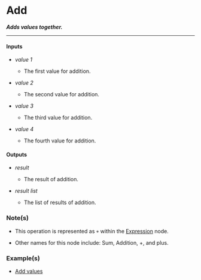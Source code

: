 # Add

**_Adds values together._**

---


#### Inputs

* _value 1_

  * The first value for addition.

* _value 2_

  * The second value for addition.

* _value 3_

  * The third value for addition.

* _value 4_

  * The fourth value for addition.


#### Outputs

* _result_

  * The result of addition.

* _result list_

  * The list of results of addition.


### Note(s)

* This operation is represented as `+` within the [Expression](/nodes/ExpressionParser/documentation.md) node.

* Other names for this node include: Sum, Addition, +, and plus.


### Example(s)

* <a href="https://creator.trimble.com/graph?assetURI=whp:5016e3d5-794e-49a0-9c5b-e89e581668c8&version=latest" target="_blank">Add values</a>

